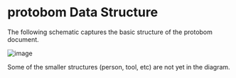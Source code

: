 # protobom Data Structure

The following schematic captures the basic structure of the protobom
document.

![image](https://github.com/protobom/protobom/assets/3935899/ac22d8d6-d13e-47cb-8db7-cbb7ffcd1fec)

Some of the smaller structures (person, tool, etc) are not yet
in the diagram.

